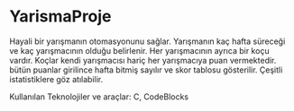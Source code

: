 # YarismaProje

Hayali bir yarışmanın otomasyonunu sağlar. Yarışmanın kaç hafta süreceği ve kaç yarışmacının olduğu belirlenir. Her yarışmacının ayrıca bir koçu vardır. Koçlar kendi yarışmacısı hariç her yarışmacıya puan vermektedir. bütün puanlar girilince hafta bitmiş sayılır ve skor tablosu gösterilir. Çeşitli istatistiklere göz atılabilir.


Kullanılan Teknolojiler ve araçlar:
C,
CodeBlocks
